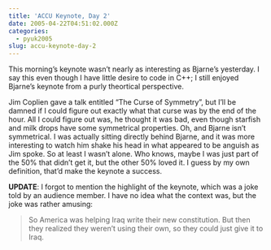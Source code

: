 ```yaml
---
title: 'ACCU Keynote, Day 2'
date: 2005-04-22T04:51:02.000Z
categories:
  - pyuk2005
slug: accu-keynote-day-2
---
```

This morning’s keynote wasn’t nearly as interesting as Bjarne’s yesterday. I say this even though I have little desire to code in C++; I still enjoyed Bjarne’s keynote from a purly theortical perspective.

Jim Coplien gave a talk entitled “The Curse of Symmetry”, but I’ll be damned if I could figure out exactly what that curse was by the end of the hour. All I could figure out was, he thought it was bad, even though starfish and milk drops have some symmetrical properties. Oh, and Bjarne isn’t symmetrical. I was actually sitting directly behind Bjarne, and it was more interesting to watch him shake his head in what appeared to be anguish as Jim spoke. So at least I wasn’t alone. Who knows, maybe I was just part of the 50% that didn’t get it, but the other 50% loved it. I guess by my own definition, that’d make the keynote a success.

**UPDATE**: I forgot to mention the highlight of the keynote, which was a joke told by an audience member. I have no idea what the context was, but the joke was rather amusing:

> So America was helping Iraq write their new constitution. But then they realized they weren’t using their own, so they could just give it to Iraq.

